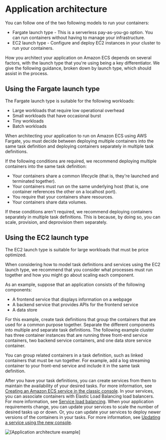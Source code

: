 # Application architecture<a name="application_architecture"></a>

You can follow one of the two following models to run your containers:
+ Fargate launch type \- This is a serverless pay\-as\-you\-go option\. You can run containers without having to manage your infrastructure\.
+ EC2 launch type \- Configure and deploy EC2 instances in your cluster to run your containers\.

How you architect your application on Amazon ECS depends on several factors, with the launch type that you're using being a key differentiator\. We give the following guidance, broken down by launch type, which should assist in the process\.

## Using the Fargate launch type<a name="application_architecture_fargate"></a>

The Fargate launch type is suitable for the following workloads:
+ Large workloads that require low operational overhead 
+ Small workloads that have occasional burst
+ Tiny workloads
+ Batch workloads

When architecting your application to run on Amazon ECS using AWS Fargate, you must decide between deploying multiple containers into the same task definition and deploying containers separately in multiple task definitions\.

If the following conditions are required, we recommend deploying multiple containers into the same task definition:
+ Your containers share a common lifecycle \(that is, they're launched and terminated together\)\.
+ Your containers must run on the same underlying host \(that is, one container references the other on a localhost port\)\.
+ You require that your containers share resources\.
+ Your containers share data volumes\.

If these conditions aren't required, we recommend deploying containers separately in multiple task definitions\. This is because, by doing so, you can scale, provision, and deprovision them separately\.

## Using the EC2 launch type<a name="application_architecture_ec2"></a>

The EC2 launch type is suitable for large workloads that must be price optimized\.

When considering how to model task definitions and services using the EC2 launch type, we recommend that you consider what processes must run together and how you might go about scaling each component\.

As an example, suppose that an application consists of the following components:
+ A frontend service that displays information on a webpage
+ A backend service that provides APIs for the frontend service
+ A data store

For this example, create task definitions that group the containers that are used for a common purpose together\. Separate the different components into multiple and separate task definitions\. The following example cluster has three container instances that are running three front\-end service containers, two backend service containers, and one data store service container\. 

You can group related containers in a task definition, such as linked containers that must be run together\. For example, add a log streaming container to your front\-end service and include it in the same task definition\.

After you have your task definitions, you can create services from them to maintain the availability of your desired tasks\. For more information, see [Creating an Amazon ECS service in the classic console](create-service.md)\. In your services, you can associate containers with Elastic Load Balancing load balancers\. For more information, see [Service load balancing](service-load-balancing.md)\. When your application requirements change, you can update your services to scale the number of desired tasks up or down\. Or, you can update your services to deploy newer versions of the containers in your tasks\. For more information, see [Updating a service using the new console](update-service-console-v2.md)\.

![\[Application architecture example\]](http://docs.aws.amazon.com/AmazonECS/latest/developerguide/images/application.png)